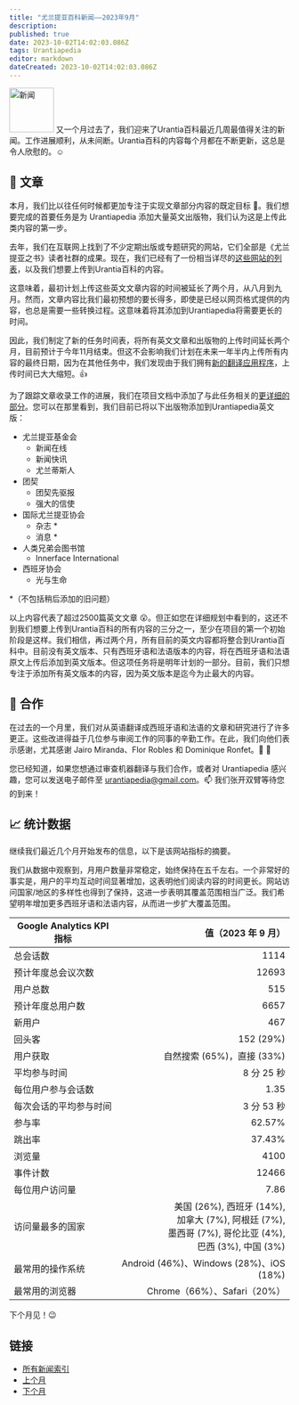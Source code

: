 ```yaml
---
title: "尤兰提亚百科新闻——2023年9月"
description: 
published: true
date: 2023-10-02T14:02:03.086Z
tags: Urantiapedia
editor: markdown
dateCreated: 2023-10-02T14:02:03.086Z
---
```


<img src="/_assets/svg/icon-news.svg" alt="新闻" style="width: 80px;"> 又一个月过去了，我们迎来了Urantia百科最近几周最值得关注的新闻。工作进展顺利，从未间断。Urantia百科的内容每个月都在不断更新，这总是令人欣慰的。:relaxed:

## :page_with_curl: 文章

本月，我们比以往任何时候都更加专注于实现文章部分内容的既定目标 :page_with_curl:。我们想要完成的首要任务是为 Urantiapedia 添加大量英文出版物，我们认为这是上传此类内容的第一步。

去年，我们在互联网上找到了不少定期出版或专题研究的网站，它们全部是《尤兰提亚之书》读者社群的成果。现在，我们已经有了一份相当详尽的[这些网站的列表](/zh/help/websites)，以及我们想要上传到Urantia百科的内容。

这意味着，最初计划上传这些英文文章内容的时间被延长了两个月，从八月到九月。然而，文章内容比我们最初预想的要长得多，即使是已经以网页格式提供的内容，也总是需要一些转换过程。这意味着将其添加到Urantiapedia将需要更长的时间。

因此，我们制定了新的任务时间表，将所有英文文章和出版物的上传时间延长两个月，目前预计于今年11月结束。但这不会影响我们计划在未来一年半内上传所有内容的最终日期，因为在其他任务中，我们发现由于我们拥有[新的翻译应用程序](/zh/news/2023/08)，上传时间已大大缩短。:thumbsup:

为了跟踪文章收录工作的进展，我们在项目文档中添加了与此任务相关的[更详细的部分](/zh/help/status#articles-progress-detailed)。您可以在那里看到，我们目前已将以下出版物添加到Urantiapedia英文版：

- 尤兰提亚基金会
	- 新闻在线
	- 新闻快讯
	- 尤兰蒂斯人
- 团契
	- 团契先驱报
	- 强大的信使
- 国际尤兰提亚协会
	- 杂志 \*
	- 消息 \*
- 人类兄弟会图书馆
	- Innerface International
- 西班牙协会
	- 光与生命

\*（不包括稍后添加的旧问题）

以上内容代表了超过2500篇英文文章 :open_mouth:。但正如您在详细规划中看到的，这还不到我们想要上传到Urantia百科的所有内容的三分之一，至少在项目的第一个初始阶段是这样。我们相信，再过两个月，所有目前的英文内容都将整合到Urantia百科中。目前没有英文版本、只有西班牙语和法语版本的内容，将在西班牙语和法语原文上传后添加到英文版本。但这项任务将是明年计划的一部分。目前，我们只想专注于添加所有英文版本的内容，因为英文版本是迄今为止最大的内容。

## :blue_heart: 合作

在过去的一个月里，我们对从英语翻译成西班牙语和法语的文章和研究进行了许多更正。这些改进得益于几位参与审阅工作的同事的辛勤工作。在此，我们向他们表示感谢，尤其感谢 Jairo Miranda、Flor Robles 和 Dominique Ronfet。:clap: :clap:

您已经知道，如果您想通过审查机器翻译与我们合作，或者对 Urantiapedia 感兴趣，您可以发送电子邮件至 urantiapedia@gmail.com。:mailbox: 我们张开双臂等待您的到来！

## :chart_with_upwards_trend: 统计数据

继续我们最近几个月开始发布的信息，以下是该网站指标的摘要。

我们从数据中观察到，月用户数量非常稳定，始终保持在五千左右。一个非常好的事实是，用户的平均互动时间显著增加，这表明他们阅读内容的时间更长。网站访问国家/地区的多样性也得​​到了保持，这进一步表明其覆盖范围相当广泛。我们希望明年增加更多西班牙语和法语内容，从而进一步扩大覆盖范围。

Google Analytics KPI 指标 | 值（2023 年 9 月）
--- | ---:
总会话数 | 1114
预计年度总会议次数 | 12693
用户总数 | 515
预计年度总用户数 | 6657
新用户 | 467
回头客 | 152 (29%)
用户获取 | 自然搜索 (65%)，直接 (33%)
平均参与时间 | 8 分 25 秒
每位用户参与会话数 | 1.35
每次会话的平均参与时间 | 3 分 53 秒
参与率 | 62.57%
跳出率 | 37.43%
浏览量 | 4100
事件计数 | 12466
每位用户访问量 | 7.86
访问量最多的国家 | 美国 (26%), 西班牙 (14%), <br>加拿大 (7%), 阿根廷 (7%), <br>墨西哥 (7%), 哥伦比亚 (4%), <br>巴西 (3%), 中国 (3%)
最常用的操作系统 | Android (46%)、Windows (28%)、iOS (18%)
最常用的浏览器 | Chrome（66%）、Safari（20%）

下个月见！:wink:

## 链接

- [所有新闻索引](/zh/news)
- [上个月](/zh/news/2023/08)
- [下个月](/zh/news/2023/10)